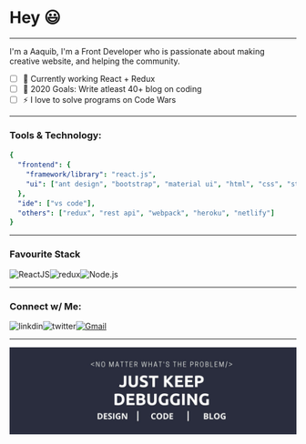 # Hey :smiley:

---
I'm a Aaquib, I'm a Front Developer who is passionate about making creative website, and helping the community.

- [ ] 🌱 Currently working React + Redux
- [ ] 🥅 2020 Goals: Write atleast 40+ blog on coding
- [ ] ⚡ I love to solve programs on Code Wars

---
### Tools & Technology:
```yaml
{
  "frontend": {
    "framework/library": "react.js",
    "ui": ["ant design", "bootstrap", "material ui", "html", "css", "styled-components", "javascript"]
  },
  "ide": ["vs code"],                     
  "others": ["redux", "rest api", "webpack", "heroku", "netlify"]
}
```
---

### Favourite Stack
<img align="left" alt="ReactJS" src="https://img.shields.io/badge/React-20232A?style=for-the-badge&logo=react&logoColor=61DAFB" />
<img align="left" alt="redux" src="https://img.shields.io/badge/Redux-593D88?style=for-the-badge&logo=redux&logoColor=white" />
<img align="left" alt="Node.js" src="https://img.shields.io/badge/Node.js-43853D?style=for-the-badge&logo=node.js&logoColor=white" />
<br/>

---
### Connect w/ Me:

[<img align="left" alt="linkdin" src="https://img.shields.io/badge/LinkedIn-0077B5?style=for-the-badge&logo=linkedin&logoColor=white" />][linkedin]
[<img align="left" alt="twitter" src="https://img.shields.io/badge/Twitter-1DA1F2?style=for-the-badge&logo=twitter&logoColor=white" />][twitter]
[![Gmail](https://img.shields.io/badge/-gmail-%23D14836?style=for-the-badge&logo=Gmail&logoColor=white)](mailto:aaquib5076@gmail.com)

[twitter]: https://twitter.com/DeadshotXI
[linkedin]: https://www.linkedin.com/in/aaquib-ahmed/

---
![banner](https://github.com/killcodeX/killcodeX/blob/master/linkedln%20banner%20(3).jpg)

